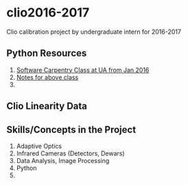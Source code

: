 # clio2016-2017
Clio calibration project by undergraduate intern for 2016-2017

## Python Resources
1. [Software Carpentry Class at UA from Jan 2016](http://bjoyce3.github.io/2016-01-30-UofArizonaIntroPython/)
2. [Notes for above class](http://pad.software-carpentry.org/2016-01-30-UofArizonaIntroPython)
3. 

## Clio Linearity Data

## Skills/Concepts in the Project
1. Adaptive Optics
2. Infrared Cameras (Detectors, Dewars)
3. Data Analysis, Image Processing
4. Python
5. 
